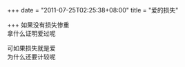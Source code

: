 +++
date = "2011-07-25T02:25:38+08:00"
title = "爱的损失"

+++
如果没有损失惨重  
拿什么证明爱过呢  
  
可如果损失就是爱  
为什么还要计较呢  